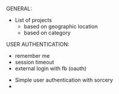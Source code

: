 <!-- TODO FOR MVP -->

GENERAL:

+ List of projects
  + based on geographic location
  + based on category




USER AUTHENTICATION:
- remember me
- session timeout
- external login with fb (oauth)




<!-- COMPLETE -->

- Simple user authentication with sorcery
- 
